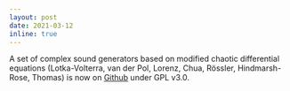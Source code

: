 ```yaml
---
layout: post
date: 2021-03-12
inline: true
---
```


A set of complex sound generators based on modified chaotic differential equations (Lotka-Volterra, van der Pol, Lorenz, Chua, Rössler, Hindmarsh-Rose, Thomas) is now on [Github](https://github.com/dariosanfilippo/realfaust) under GPL v3.0.
